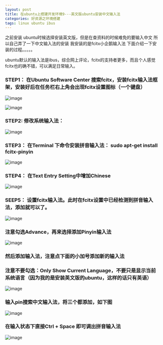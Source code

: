 ```yaml
---
layout: post
title: 在ubuntu上搭建开发环境9---英文版ubuntu安装中文输入法
categories: 好资源之环境搭建
tags: linux ubuntu ibus
---
```



之前安装 ubuntu时候选择安装英文版，但是在查资料的时候难免的要输入中文
所以自己弄了一下中文输入法的安装 我安装的是fcitx小企鹅输入法 下面介绍一下安装的过程。。。。。
 
ubuntu默认的输入法是ibus，综合网上评论，fcitx的支持者更多，而且个人感觉fcitx也的确不错，可以满足日常输入。

### STEP1： 在Ubuntu Software Center 搜索fcitx，安装fcitx输入法框架，安装好后在任务栏右上角会出现fcitx设置图标（一个键盘）

![image](../media/image/2015-04-27/09/1.png)

![image](../media/image/2015-04-27/09/2.png)

### STEP2: 修改系统输入法：

![image](../media/image/2015-04-27/09/3.png)

### STEP3： 在Terminal 下命令安装拼音输入法： sudo apt-get install fcitx-pinyin

![image](../media/image/2015-04-27/09/4.png)

### STEP4： 在Text Entry Setting中增加Chinese

![image](../media/image/2015-04-27/09/5.png)

### SEEP5： 设置fcitx输入法。此时在fcitx设置中已经检测到拼音输入法，添加就可以了。

![image](../media/image/2015-04-27/09/6.png)

### 注意勾选Advance，再来选择添加Pinyin输入法

![image](../media/image/2015-04-27/09/7.png)

### 然后添加输入法，注意点下面的小加号添加新的输入法

### 注意不要勾选：Only Show Current Language，不要只是显示当前系统语言（因为我的是安装英文版的ubuntu，这样的话只有英语）

![image](../media/image/2015-04-27/09/8.png)

### 输入pin搜索中文输入法，将三个都添加，如下图

![image](../media/image/2015-04-27/09/9.png)

### 在输入状态下直接Ctrl + Space 即可调出拼音输入法

![image](../media/image/2015-04-27/09/10.png)

 